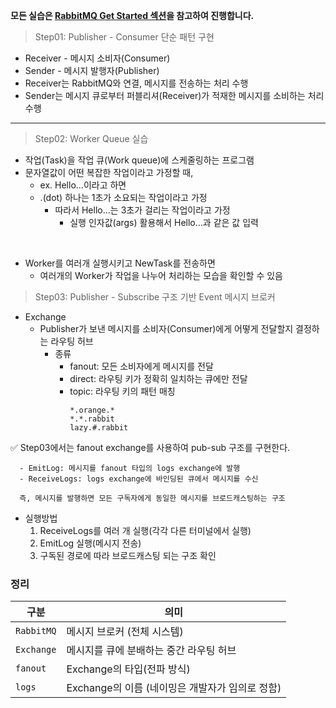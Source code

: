 **모든 실습은 [RabbitMQ Get Started 섹션](https://www.rabbitmq.com/tutorials/tutorial-one-java)을 참고하여 진행합니다.**
</br>

> Step01: Publisher - Consumer 단순 패턴 구현

* Receiver - 메시지 소비자(Consumer)
* Sender - 메시지 발행자(Publisher)
* Receiver는 RabbitMQ와 연결, 메시지를 전송하는 처리 수행
* Sender는 메시지 큐로부터 퍼블리셔(Receiver)가 적재한 메시지를 소비하는 처리 수행

---

> Step02: Worker Queue 실습

* 작업(Task)을 작업 큐(Work queue)에 스케줄링하는 프로그램
* 문자열값이 어떤 복잡한 작업이라고 가정할 때,
  * ex. Hello...이라고 하면
  * .(dot) 하나는 1초가 소요되는 작업이라고 가정
    * 따라서 Hello...는 3초가 걸리는 작업이라고 가정
        * 실행 인자값(args) 활용해서 Hello...과 같은 값 입력
</br>


* Worker를 여러개 실행시키고 NewTask를 전송하면
  * 여러개의 Worker가 작업을 나누어 처리하는 모습을 확인할 수 있음

> Step03: Publisher - Subscribe 구조 기반 Event 메시지 브로커

- Exchange
  - Publisher가 보낸 메시지를 소비자(Consumer)에게 어떻게 전달할지 결정하는 라우팅 허브
    - 종류
      - fanout: 모든 소비자에게 메시지를 전달
      - direct: 라우팅 키가 정확히 일치하는 큐에만 전달
      - topic: 라우팅 키의 패턴 매칭
        ```
        *.orange.*
        *.*.rabbit
        lazy.#.rabbit
        ```

✅ Step03에서는 fanout exchange를 사용하여 pub-sub 구조를 구현한다.
</br>

```
  - EmitLog: 메시지를 fanout 타입의 logs exchange에 발행
  - ReceiveLogs: logs exchange에 바인딩된 큐에서 메시지를 수신
  
  즉, 메시지를 발행하면 모든 구독자에게 동일한 메시지를 브로드캐스팅하는 구조
```

- 실행방법
  1. ReceiveLogs를 여러 개 실행(각각 다른 터미널에서 실행)
  2. EmitLog 실행(메시지 전송)
  3. 구독된 경로에 따라 브로드캐스팅 되는 구조 확인

### 정리

| 구분       | 의미                              |
|-----------|---------------------------------|
| `RabbitMQ`   | 메시지 브로커 (전체 시스템)                |
| `Exchange`   | 메시지를 큐에 분배하는 중간 라우팅 허브          |
| `fanout`     | Exchange의 타입(전파 방식)             |
| `logs`       | Exchange의 이름 (네이밍은 개발자가 임의로 정함) |
